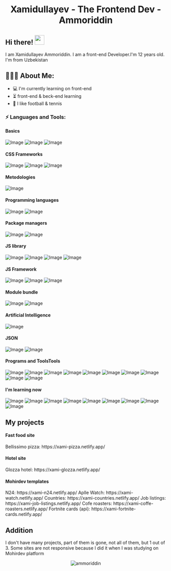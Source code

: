 <h1 align="center">Xamidullayev - The Frontend Dev - Ammoriddin</h1>

## Hi there! <img src="https://raw.githubusercontent.com/aemmadi/aemmadi/master/wave.gif" width="30px">

I am  Xamidullayev Ammoriddin. I am a front-end Developer.I'm 12 years old. I'm from Uzbekistan</br>
  
<h2 align="left">👨🏻‍💻 About Me:</h2>

- :computer: I'm currently learning on front-end
- :hourglass_flowing_sand:  front-end & beck-end learning
- :muscle: I like football & tennis

<h3 align="left">⚡ Languages and Tools:</h3>

<h4>Basics</h4>

![Image](https://img.shields.io/badge/HTML5-E34F26?style=for-the-badge&logo=html5&logoColor=white)
![Image](https://img.shields.io/badge/CSS3-1572B6?style=for-the-badge&logo=css3&logoColor=white)
![Image](https://img.shields.io/badge/Sass-CC6699?style=for-the-badge&logo=sass&logoColor=white)

<h4>CSS Frameworks</h4>

![Image](https://img.shields.io/badge/Bootstrap-563D7C?style=for-the-badge&logo=bootstrap&logoColor=white)
![Image](https://img.shields.io/badge/Material%20UI-007FFF?style=for-the-badge&logo=mui&logoColor=white)
![Image](https://img.shields.io/badge/Tailwind_CSS-38B2AC?style=for-the-badge&logo=tailwind-css&logoColor=white)

<h4>Metodologies</h4>

![Image](https://img.shields.io/badge/BEM-fff?style=for-the-badge&logo=bem&logoColor=000)

<h4>Programming languages</h4>

![Image](https://img.shields.io/badge/JavaScript-323330?style=for-the-badge&logo=javascript&logoColor=F7DF1E)
![Image](https://img.shields.io/badge/TypeScript-007ACC?style=for-the-badge&logo=typescript&logoColor=white)

<h4>Package managers</h4>

![Image](https://img.shields.io/badge/npm-CB3837?style=for-the-badge&logo=npm&logoColor=white)
![Image](https://img.shields.io/badge/Yarn-2C8EBB?style=for-the-badge&logo=yarn&logoColor=white)

<h4>JS library</h4>

![Image](https://img.shields.io/badge/React-20232A?style=for-the-badge&logo=react&logoColor=61DAFB)
![Image](https://img.shields.io/badge/Redux-593D88?style=for-the-badge&logo=redux&logoColor=white)
![Image](https://img.shields.io/badge/VueX-35495E?style=for-the-badge&logo=vue.js&logoColor=4FC08D)
![Image](https://img.shields.io/badge/ThreeJs-black?style=for-the-badge&logo=three.js&logoColor=white)

<h4>JS Framework</h4>

![Image](https://img.shields.io/badge/Vue.js-35495E?style=for-the-badge&logo=vue.js&logoColor=4FC08D)
![Image](https://img.shields.io/badge/React_Router-CA4245?style=for-the-badge&logo=react-router&logoColor=white)
![Image](https://img.shields.io/badge/EXPRESS-white?style=for-the-badge&logo=express&logoColor=black)


<h4>Module bundle</h4>

![Image](https://img.shields.io/badge/Webpack-8DD6F9?style=for-the-badge&logo=Webpack&logoColor=white)
![Image](https://img.shields.io/badge/Esbuild-191919?style=for-the-badge&logo=esbuild&logoColor=#FFCF00)

<h4>Artificial Intelligence</h4>

![Image](https://img.shields.io/badge/TensorFlow-FF6F00?style=for-the-badge&logo=tensorflow&logoColor=white)


<h4>JSON</h4>

![Image](https://img.shields.io/badge/json-ffde59?style=for-the-badge&logo=json&logoColor=1a2b34)
![Image](https://img.shields.io/badge/json%20web%20tokens-323330?style=for-the-badge&logo=json-web-tokens&logoColor=#FFCF00)


<h4>Programs and ToolsTools</h4>

![Image](https://img.shields.io/badge/eslint-3A33D1?style=for-the-badge&logo=eslint&logoColor=white)
![Image](https://img.shields.io/badge/Prettier-fff?style=for-the-badge&logo=Prettier&logoColor=1a2b34)
![Image](https://img.shields.io/badge/Vite-B73BFE?style=for-the-badge&logo=vite&logoColor=FFD62E)
![Image](https://img.shields.io/badge/Linux-FCC624?style=for-the-badge&logo=linux&logoColor=black)
![Image](https://img.shields.io/badge/BASH-white?style=for-the-badge&logo=gnu-bash&logoColor=black)
![Image](https://img.shields.io/badge/Figma-F24E1E?style=for-the-badge&logo=figma&logoColor=white)
![Image](https://img.shields.io/badge/Git-F05032?style=for-the-badge&logo=git&logoColor=white)
![Image](https://img.shields.io/badge/GitHub-100000?style=for-the-badge&logo=github&logoColor=white)
![Image](https://img.shields.io/badge/GitLab-330F63?style=for-the-badge&logo=gitlab&logoColor=white)
![Image](https://img.shields.io/badge/Trello-0052CC?style=for-the-baadge&logo=trello&logoColor=white)

<h4>I'm learning now</h4>

![Image](https://img.shields.io/badge/Node.js-339933?style=for-the-badge&logo=nodedotjs&logoColor=white)
![Image](https://img.shields.io/badge/Express.js-000000?style=for-the-badge&logo=express&logoColor=white)
![Image](https://img.shields.io/badge/nestjs-E0234E?style=for-the-badge&logo=nestjs&logoColor=white)
![Image](https://img.shields.io/badge/MongoDB-4EA94B?style=for-the-badge&logo=mongodb&logoColor=white)
![Image](https://img.shields.io/badge/MySQL-005C84?style=for-the-badge&logo=mysql&logoColor=white)
![Image](https://img.shields.io/badge/Apache-D22128?style=for-the-badge&logo=Apache&logoColor=white)
![Image](https://img.shields.io/badge/Nginx-009639?style=for-the-badge&logo=nginx&logoColor=white)
![Image](https://img.shields.io/badge/PostgreSQL-316192?style=for-the-badge&logo=postgresql&logoColor=white)
![Image](https://img.shields.io/badge/Docker-2CA5E0?style=for-the-badge&logo=docker&logoColor=white)

<h2>My projects</h2>

<h4>Fast food site</h4>
Bellissimo pizza: https://xami-pizza.netlify.app/

<h4>Hotel site</h4>
Glozza hotel: https://xami-glozza.netlify.app/

<h4>Mohirdev templates</h4>
N24: https://xami-n24.netlify.app/
Aplle Watch: https://xami-watch.netlify.app/
Countries: https://xami-countries.netlify.app/
Job listings: https://xami-job-listings.netlify.app/
Cofe roasters: https://xami-coffe-roasters.netlify.app/
Fortnite cards (api): https://xami-fortnite-cards.netlify.app/

<h2>Addition</h2>
<p>I don't have many projects, part of them is gone, not all of them, but 1 out of 3. Some sites are not responsive because I did it when I was studying on Mohirdev platform</p>

<p align="center"> <img src="https://github-readme-stats.vercel.app/api?username=ammoriddin&show_icons=true&theme=gotham" alt="ammoriddin" />
